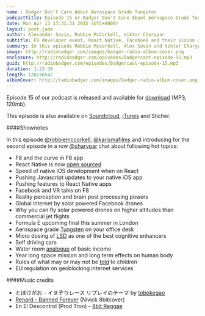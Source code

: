```yaml
---
name : Badger Don’t Care About Aerospace Grade Tungsten
podcastTitle: Episode 15 or Badger Don't Care About Aerospace Grade Tungsten
date: Mon Apr 13 17:31:31 2015 (UTC+0000)
layout: post.jade
author: Alexander Savin, Robbie McCorkell, Viktor Charypar
subtitle: F8 developer event, React Native, Facebook and their vision on VR, solar powered internet drones, Formula E, cube of aerospace grade tungsten for your desk, micro dosing effects of LSD, with extra topics on basic income and long spaceflight effects on human body.
summary: In this episode Robbie Mccorkell, Alex Savin and Viktor Charypar talk about F8 developer event, React Native, Facebook and their vision on VR, solar powered internet drones, Formula E, cube of aerospace grade tungsten for your desk, micro dosing effects of LSD, with extra topics on basic income and long spaceflight effects on human body.
image: http://radiobadger.com/images/badger-radio-album-cover.png
enclosure: http://radiobadger.com/episodes/Badgercast-episode-15.mp3
guid: http://radiobadger.com/episodes/Badgercast-episode-15.mp3
duration: 1:23:39
length: 120276542
albumCover: http://radiobadger.com/images/badger-radio-album-cover.png
---
```


Episode 15 of our podcast is released and available for [download](http://radiobadger.com/episodes/Badgercast-episode-15.mp3) (MP3, 120mb).

This episode is also available on [Soundcloud](https://soundcloud.com/karismafilms/radio-badger-podcast-episode-15), [iTunes](https://itunes.apple.com/gb/podcast/radio-badger-tech-podcast/id918884643?mt=2) and Sticher.

####Shownotes

In this episode [@robbiemccorkell](https://twitter.com/robbiemccorkell), [@karismafilms](https://twitter.com/karismafilms) and introducing for the second episode in a row [@charypar](https://twitter.com/charypar) chat about following hot topics:

* F8 and the curve in F8 app
* React Native is now [open sourced](http://facebook.github.io/react-native/)
* Speed of native iOS development when on React
* Pushing Javascript updates to your native iOS app
* Pushing features to React Native apps
* Facebook and VR talks on F8
* Reality perception and brain post processing powers
* Global internet by solar powered Facebook drones
* Why you can fly solar powered drones on higher altitudes than commercial jet flights
* Formula E upcoming final this summer in London
* Aerospace grade [Tungsten](https://www.kickstarter.com/projects/1014603694/forge-solid-denser-than-solid-uranium) on your office desk
* Micro dosing of [LSD](http://fourhourworkweek.com/2015/03/21/james-fadiman/) as one of the best cognitive enhancers
* Self driving cars
* Water room [analogue](http://www.scottsantens.com/the-water-room-analogy-why-giving-basic-income-to-even-the-richest-makes-sense) of basic income
* Year long space mission and long term effects on human body
* Rules of what may or may not be [told](https://adventuresinmybrain.wordpress.com/2015/02/12/ch-ch-ch-ch-changes/) to children
* EU regulation on geoblocking internet services

####Music credits

* とぼけがお - イヌぞりレース リプレイのテーマ by [tobokegao](https://soundcloud.com/tobokegao/dog_sled-replay_theme)
* [Renard - Banned Forever](https://soundcloud.com/nivick/renard-banned-forever-nivick-8bit) (Nivick 8bitcover)
* En El Descontrol (Prod Tron) - [8bit Reggae](https://soundcloud.com/diegofernandezakatron/en-el-descontrol-prod-tron)
